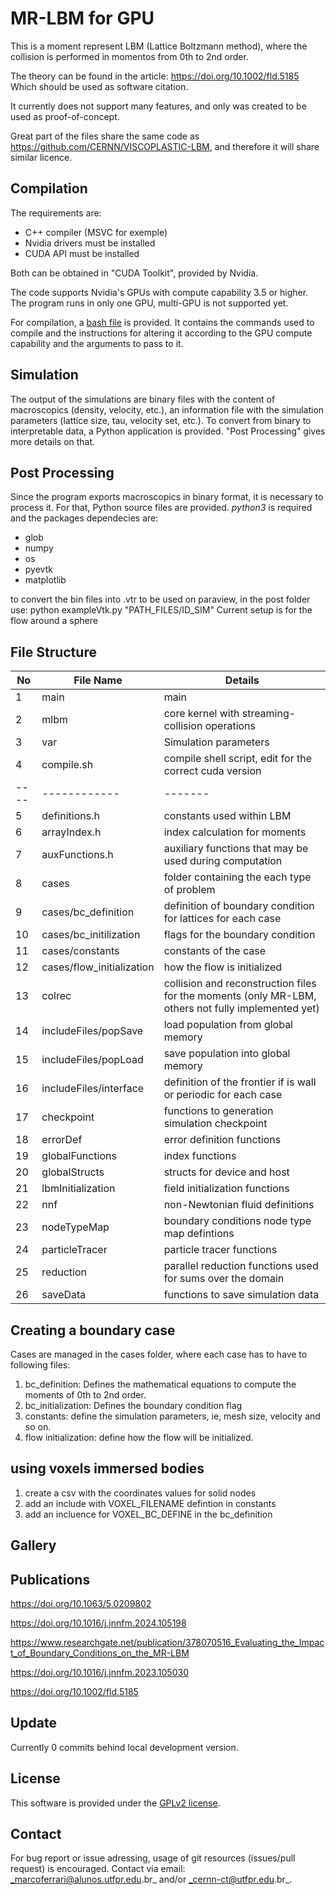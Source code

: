 # MR-LBM for GPU

This is a moment represent LBM (Lattice Boltzmann method), where the collision is performed in momentos from 0th to 2nd order.

The theory can be found in the article: https://doi.org/10.1002/fld.5185
Which should be used as software citation.

It currently does not support many features, and only was created to be used as proof-of-concept.

Great part of the files share the same code as https://github.com/CERNN/VISCOPLASTIC-LBM, and therefore it will share similar licence.

## Compilation

The requirements are:
* C++ compiler (MSVC for exemple)
* Nvidia drivers must be installed
* CUDA API must be installed

Both can be obtained in "CUDA Toolkit", provided by Nvidia.

The code supports Nvidia's GPUs with compute capability 3.5 or higher. The program runs in only one GPU, multi-GPU is not supported yet.

For compilation, a [bash file](./src/compile.sh) is provided. It contains the commands used to compile and the instructions for altering it according to the GPU compute capability and the arguments to pass to it.


## Simulation

The output of the simulations are binary files with the content of macroscopics (density, velocity, etc.), an information file with the simulation parameters (lattice size, tau, velocity set, etc.). To convert from binary to interpretable data, a Python application is provided. "Post Processing" gives more details on that.


## Post Processing

Since the program exports macroscopics in binary format, it is necessary to process it. For that, Python source files are provided. _python3_ is required and the packages dependecies are:
* glob
* numpy
* os
* pyevtk
* matplotlib

to convert the bin files into .vtr to be used on paraview, in the post folder use: python exampleVtk.py "PATH_FILES/ID_SIM"
Current setup is for the flow around a sphere

## File Structure
| No | File Name | Details 
|----|------------|-------|
| 1  | main | main
| 2  | mlbm | core kernel with streaming-collision operations
| 3  | var | Simulation parameters
| 4  | compile.sh | compile shell script, edit for the correct cuda version
|----|------------|-------|
| 5  | definitions.h | constants used within LBM
| 6  | arrayIndex.h | index calculation for moments
| 7  | auxFunctions.h | auxiliary functions that may be used during computation
| 8  | cases | folder containing the each type of problem
| 9  | cases/bc_definition | definition of boundary condition for lattices for each case 
| 10 | cases/bc_initilization | flags for the boundary condition
| 11 | cases/constants | constants of the case
| 12 | cases/flow_initialization | how the flow is initialized
| 13 | colrec | collision and reconstruction files for the moments (only MR-LBM, others not fully implemented yet)
| 14 | includeFiles/popSave | load population from global memory
| 15 | includeFiles/popLoad | save population into global memory
| 16 | includeFiles/interface | definition of the frontier if is wall or periodic for each case
| 17 | checkpoint | functions to generation simulation checkpoint
| 18 | errorDef | error definition functions
| 19 | globalFunctions | index functions
| 20 | globalStructs | structs for device and host
| 21 | lbmInitialization | field initialization functions
| 22 | nnf | non-Newtonian fluid definitions
| 23 | nodeTypeMap | boundary conditions node type map defintions
| 24 | particleTracer | particle tracer functions
| 25 | reduction | parallel reduction functions used for sums over the domain
| 26 | saveData | functions to save simulation data


## Creating a boundary case
Cases are managed in the cases folder, where each case has to have to following files:

1. bc_definition: Defines the mathematical equations to compute the moments of 0th to 2nd order.
2. bc_initialization: Defines the boundary condition flag
3. constants: define the simulation parameters, ie, mesh size, velocity and so on.
4. flow initialization: define how the flow will be initialized.


## using voxels immersed bodies
1. create a csv with the coordinates values for solid nodes
2. add an include with VOXEL_FILENAME defintion in constants
3. add an incluence for VOXEL_BC_DEFINE in the bc_definition


## Gallery

## Publications

https://doi.org/10.1063/5.0209802

https://doi.org/10.1016/j.jnnfm.2024.105198

https://www.researchgate.net/publication/378070516_Evaluating_the_Impact_of_Boundary_Conditions_on_the_MR-LBM

https://doi.org/10.1016/j.jnnfm.2023.105030

https://doi.org/10.1002/fld.5185

## Update
Currently 0 commits behind local development version.


## License

This software is provided under the [GPLv2 license](./LICENSE.txt).

## Contact

For bug report or issue adressing, usage of git resources (issues/pull request) is encouraged. Contact via email: _marcoferrari@alunos.utfpr.edu.br_ and/or _cernn-ct@utfpr.edu.br_.
